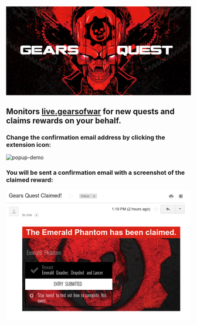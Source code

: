 ![logo](https://github.com/TheanosLearning/GearsQuest/raw/master/images/gears-quest-logo.png)

## Monitors [live.gearsofwar](http://live.gearsofwar.com/) for new quests and claims rewards on your behalf.

### Change the confirmation email address by clicking the extension icon:
![popup-demo](https://media.giphy.com/media/zeKBFQXfuO7ba/giphy.gif)

### You will be sent a confirmation email with a screenshot of the claimed reward:
![email](https://github.com/TheanosLearning/GearsQuest/raw/master/images/email-notification-mobile.png)
